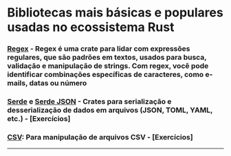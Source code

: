 # Bibliotecas mais básicas e populares usadas no ecossistema Rust

### **[Regex](https://github.com/Ricardo7c/Rust-Bibliotecas/blob/main/Regex/README.md)** - Regex é uma crate para lidar com expressões regulares, que são padrões em textos, usados para busca, validação e manipulação de strings. Com regex, você pode identificar combinações específicas de caracteres, como e-mails, datas ou número

### **[Serde](https://crates.io/crates/serde) e [Serde JSON](https://crates.io/crates/serde_json)** - Crates para serialização e desserialização de dados em arquivos (JSON, TOML, YAML, etc.) - [Exercícios]

### **[CSV](https://crates.io/crates/csv)**: Para manipulação de arquivos CSV - [Exercícios]

---
